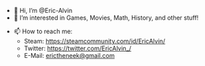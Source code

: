 - 👋 Hi, I’m @Eric-Alvin
- 👀 I’m interested in Games, Movies, Math, History, and other stuff!
<!-- - 🌱 I’m currently learning C++
- 💞️ I’m looking to collaborate on anything interesting, especially games! -->
- 📫 How to reach me:
  - Steam: https://steamcommunity.com/id/EricAlvin/
  - Twitter: https://twitter.com/EricAlvin_/
  - E-Mail: erictheneek@gmail.com

<!---
Eric-Alvin/Eric-Alvin is a ✨ special ✨ repository because its `README.md` (this file) appears on your GitHub profile.
You can click the Preview link to take a look at your changes.
--->
